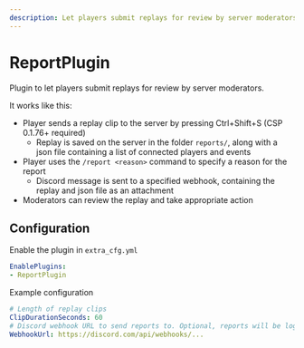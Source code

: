 ```yaml
---
description: Let players submit replays for review by server moderators
---
```


# ReportPlugin
Plugin to let players submit replays for review by server moderators.

It works like this:
* Player sends a replay clip to the server by pressing Ctrl+Shift+S (CSP 0.1.76+ required)
  * Replay is saved on the server in the folder `reports/`, along with a json file containing a list of connected players and events
* Player uses the `/report <reason>` command to specify a reason for the report
  * Discord message is sent to a specified webhook, containing the replay and json file as an attachment
* Moderators can review the replay and take appropriate action

## Configuration
Enable the plugin in `extra_cfg.yml`
```yaml title="extra_cfg.yml"
EnablePlugins:
- ReportPlugin
```

Example configuration
```yaml title="plugin_report_cfg.yml"
# Length of replay clips
ClipDurationSeconds: 60
# Discord webhook URL to send reports to. Optional, reports will be logged to the server log if you leave this empty
WebhookUrl: https://discord.com/api/webhooks/...
```
